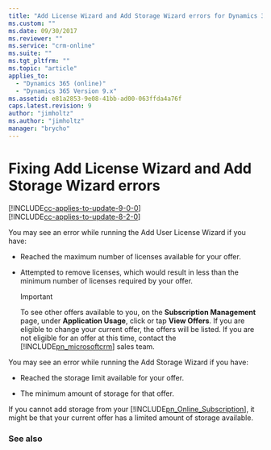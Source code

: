 ```yaml
---
title: "Add License Wizard and Add Storage Wizard errors for Dynamics 365 Customer Engagement | MicrosoftDocs"
ms.custom: ""
ms.date: 09/30/2017
ms.reviewer: ""
ms.service: "crm-online"
ms.suite: ""
ms.tgt_pltfrm: ""
ms.topic: "article"
applies_to: 
  - "Dynamics 365 (online)"
  - "Dynamics 365 Version 9.x"
ms.assetid: e81a2853-9e08-41bb-ad00-063ffda4a76f
caps.latest.revision: 9
author: "jimholtz"
ms.author: "jimholtz"
manager: "brycho"
---
```

# Fixing Add License Wizard and Add Storage Wizard errors

[!INCLUDE[cc-applies-to-update-9-0-0](../includes/cc_applies_to_update_9_0_0.md)]<br/>[!INCLUDE[cc-applies-to-update-8-2-0](../includes/cc_applies_to_update_8_2_0.md)]

You may see an error while running the Add User License Wizard if you have:  
  
- Reached the maximum number of licenses available for your offer.  
  
- Attempted to remove licenses, which would result in less than the minimum number of licenses required by your offer.  
  
  > [!IMPORTANT]
  >  To see other offers available to you, on the **Subscription Management** page, under **Application Usage**, click or tap **View Offers**. If you are eligible to change your current offer, the offers will be listed. If you are not eligible for an offer at this time, contact the [!INCLUDE[pn_microsoftcrm](../includes/pn-microsoftcrm.md)] sales team.  
  
You may see an error while running the Add Storage Wizard if you have:  
  
-   Reached the storage limit available for your offer.  
  
-   The minimum amount of storage for that offer.  
  
If you cannot add storage from your [!INCLUDE[pn_Online_Subscription](../includes/pn-online-subscription.md)], it might be that your current offer has a limited amount of storage available.  
  
### See also 

